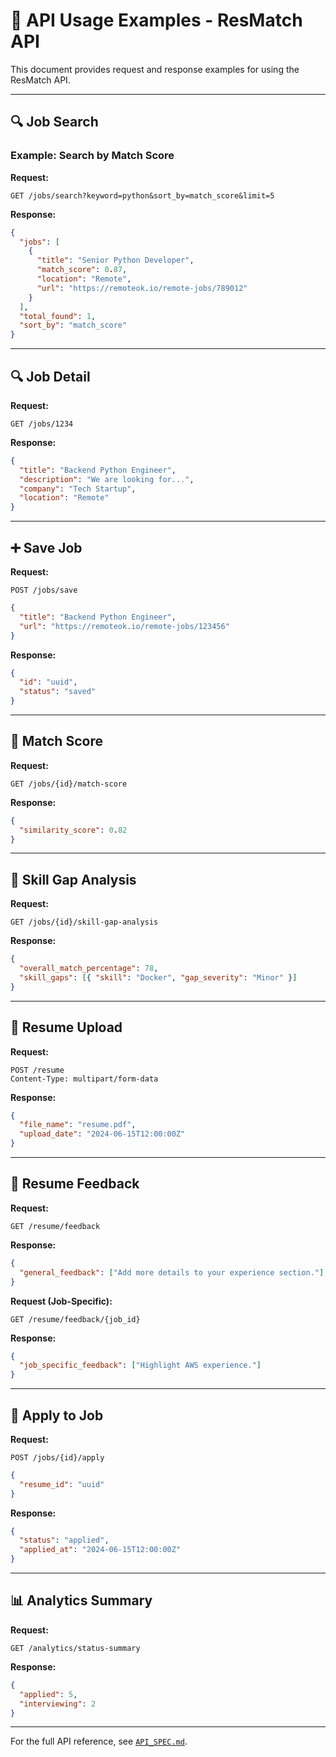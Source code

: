 # 📃 API Usage Examples - ResMatch API

This document provides request and response examples for using the ResMatch API.

---

## 🔍 Job Search

### Example: Search by Match Score

**Request:**

```
GET /jobs/search?keyword=python&sort_by=match_score&limit=5
```

**Response:**

```json
{
  "jobs": [
    {
      "title": "Senior Python Developer",
      "match_score": 0.87,
      "location": "Remote",
      "url": "https://remoteok.io/remote-jobs/789012"
    }
  ],
  "total_found": 1,
  "sort_by": "match_score"
}
```

---

## 🔍 Job Detail

**Request:**

```
GET /jobs/1234
```

**Response:**

```json
{
  "title": "Backend Python Engineer",
  "description": "We are looking for...",
  "company": "Tech Startup",
  "location": "Remote"
}
```

---

## ➕ Save Job

**Request:**

```
POST /jobs/save
```

```json
{
  "title": "Backend Python Engineer",
  "url": "https://remoteok.io/remote-jobs/123456"
}
```

**Response:**

```json
{
  "id": "uuid",
  "status": "saved"
}
```

---

## 🔎 Match Score

**Request:**

```
GET /jobs/{id}/match-score
```

**Response:**

```json
{
  "similarity_score": 0.82
}
```

---

## 🧠 Skill Gap Analysis

**Request:**

```
GET /jobs/{id}/skill-gap-analysis
```

**Response:**

```json
{
  "overall_match_percentage": 78,
  "skill_gaps": [{ "skill": "Docker", "gap_severity": "Minor" }]
}
```

---

## 📔 Resume Upload

**Request:**

```
POST /resume
Content-Type: multipart/form-data
```

**Response:**

```json
{
  "file_name": "resume.pdf",
  "upload_date": "2024-06-15T12:00:00Z"
}
```

---

## 🧐 Resume Feedback

**Request:**

```
GET /resume/feedback
```

**Response:**

```json
{
  "general_feedback": ["Add more details to your experience section."]
}
```

**Request (Job-Specific):**

```
GET /resume/feedback/{job_id}
```

**Response:**

```json
{
  "job_specific_feedback": ["Highlight AWS experience."]
}
```

---

## 🔢 Apply to Job

**Request:**

```
POST /jobs/{id}/apply
```

```json
{
  "resume_id": "uuid"
}
```

**Response:**

```json
{
  "status": "applied",
  "applied_at": "2024-06-15T12:00:00Z"
}
```

---

## 📊 Analytics Summary

**Request:**

```
GET /analytics/status-summary
```

**Response:**

```json
{
  "applied": 5,
  "interviewing": 2
}
```

---

For the full API reference, see [`API_SPEC.md`](API_SPEC.md).

